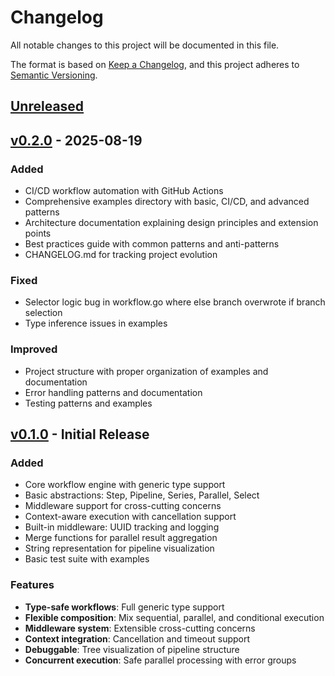# Changelog

All notable changes to this project will be documented in this file.

The format is based on [Keep a Changelog](https://keepachangelog.com/en/1.0.0/),
and this project adheres to [Semantic Versioning](https://semver.org/spec/v2.0.0.html).

## [Unreleased]

## [v0.2.0] - 2025-08-19

### Added
- CI/CD workflow automation with GitHub Actions
- Comprehensive examples directory with basic, CI/CD, and advanced patterns
- Architecture documentation explaining design principles and extension points
- Best practices guide with common patterns and anti-patterns
- CHANGELOG.md for tracking project evolution

### Fixed
- Selector logic bug in workflow.go where else branch overwrote if branch selection
- Type inference issues in examples

### Improved
- Project structure with proper organization of examples and documentation
- Error handling patterns and documentation
- Testing patterns and examples

## [v0.1.0] - Initial Release

### Added
- Core workflow engine with generic type support
- Basic abstractions: Step, Pipeline, Series, Parallel, Select
- Middleware support for cross-cutting concerns
- Context-aware execution with cancellation support
- Built-in middleware: UUID tracking and logging
- Merge functions for parallel result aggregation
- String representation for pipeline visualization
- Basic test suite with examples

### Features
- **Type-safe workflows**: Full generic type support
- **Flexible composition**: Mix sequential, parallel, and conditional execution
- **Middleware system**: Extensible cross-cutting concerns
- **Context integration**: Cancellation and timeout support
- **Debuggable**: Tree visualization of pipeline structure
- **Concurrent execution**: Safe parallel processing with error groups

[Unreleased]: https://github.com/veggiemonk/workflow/compare/v0.2.0...HEAD
[v0.2.0]: https://github.com/veggiemonk/workflow/compare/v0.1.0...v0.2.0
[v0.1.0]: https://github.com/veggiemonk/workflow/releases/tag/v0.1.0
